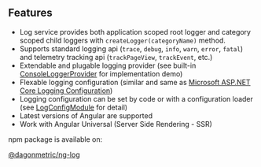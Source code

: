 ## Features

* Log service provides both application scoped root logger and category scoped child loggers with `createLogger(categoryName)` method.
* Supports standard logging api (`trace`, `debug`, `info`, `warn`, `error`, `fatal`) and telemetry tracking api (`trackPageView`, `trackEvent`, etc.)
* Extendable and plugable logging provider (see built-in [ConsoleLoggerProvider](https://github.com/DagonMetric/ng-log/blob/master/modules/ng-log/console/src/console-logger-provider.ts) for implementation demo)
* Flexable logging configuration (similar and same as [Microsoft ASP.NET Core Logging Configuration](https://docs.microsoft.com/en-us/aspnet/core/fundamentals/logging/?view=aspnetcore-2.2#configuration))
* Logging configuration can be set by code or with a configuration loader (see [LogConfigModule](https://github.com/DagonMetric/ng-log/tree/master/modules/ng-log/config) for detail)
* Latest versions of Angular are supported
* Work with Angular Universal (Server Side Rendering - SSR)

npm package is available on:

[@dagonmetric/ng-log](https://www.npmjs.com/package/@dagonmetric/ng-log)
